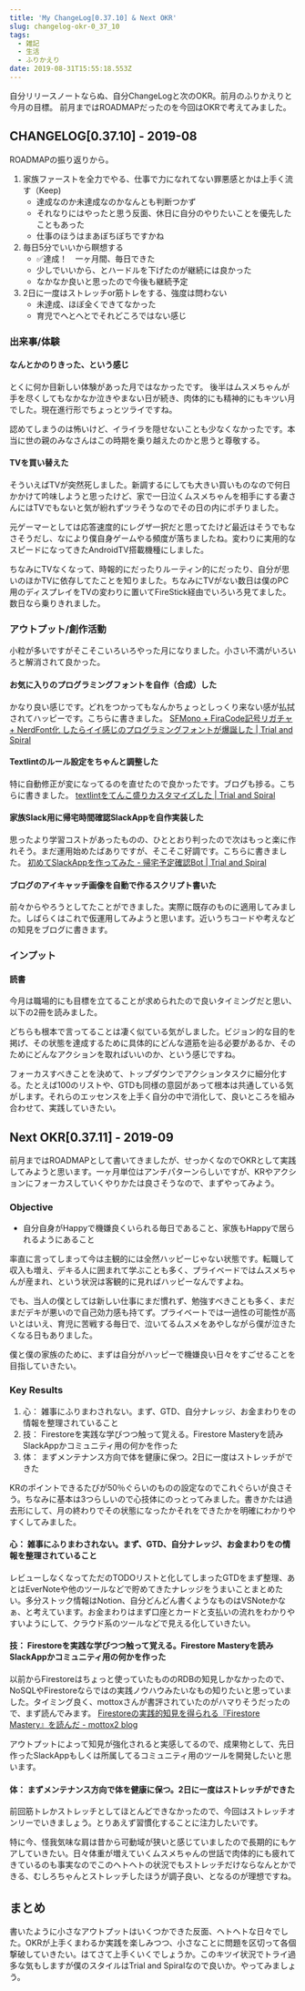 ```yaml
---
title: 'My ChangeLog[0.37.10] & Next OKR'
slug: changelog-okr-0_37_10
tags:
  - 雑記
  - 生活
  - ふりかえり
date: 2019-08-31T15:55:18.553Z
---
```

自分リリースノートならぬ、自分ChangeLogと次のOKR。前月のふりかえりと今月の目標。
前月まではROADMAPだったのを今回はOKRで考えてみました。

## CHANGELOG[0.37.10] - 2019-08
ROADMAPの振り返りから。
1. 家族ファーストを全力でやる、仕事で力になれてない罪悪感とかは上手く流す（Keep)
    + 達成なのか未達成なのかなんとも判断つかず
    + それなりにはやったと思う反面、休日に自分のやりたいことを優先したこともあった
    + 仕事のほうはまあぼちぼちですかね
2. 毎日5分でいいから瞑想する
    + ✅達成！　一ヶ月間、毎日できた
    + 少しでいいから、とハードルを下げたのが継続には良かった
    + なかなか良いと思ったので今後も継続予定
3. 2日に一度はストレッチor筋トレをする、強度は問わない
    + 未達成、ほぼ全くできてなかった
    + 育児でへとへとでそれどころではない感じ

### 出来事/体験
#### なんとかのりきった、という感じ
とくに何か目新しい体験があった月ではなかったです。
後半はムスメちゃんが手を尽くしてもなかなか泣きやまない日が続き、肉体的にも精神的にもキツい月でした。現在進行形でちょっとツライですね。

認めてしまうのは怖いけど、イライラを隠せないことも少なくなかったです。本当に世の親のみなさんはこの時期を乗り越えたのかと思うと尊敬する。

#### TVを買い替えた
そういえばTVが突然死しました。新調するにしても大きい買いものなので何日かかけて吟味しようと思ったけど、家で一日泣くムスメちゃんを相手にする妻さんにはTVでもないと気が紛れずツラそうなのでその日の内にポチりました。

元ゲーマーとしては応答速度的にレグザ一択だと思ってたけど最近はそうでもなさそうだし、なにより僕自身ゲームやる頻度が落ちましたね。変わりに実用的なスピードになってきたAndroidTV搭載機種にしました。

ちなみにTVなくなって、時報的にだったりルーティン的にだったり、自分が思いのほかTVに依存してたことを知りました。ちなみにTVがない数日は僕のPC用のディスプレイをTVの変わりに置いてFireStick経由でいろいろ見てました。数日なら乗りきれました。

### アウトプット/創作活動
小粒が多いですがそこそこいろいろやった月になりました。小さい不満がいろいろと解消されて良かった。

#### お気に入りのプログラミングフォントを自作（合成）した
かなり良い感じです。どれをつかってもなんかちょっとしっくり来ない感が払拭されてハッピーです。こちらに書きました。
[SFMono \+ FiraCode記号リガチャ \+ NerdFont化 したらイイ感じのプログラミングフォントが爆誕した \| Trial and Spiral](/combine-sfmono-ligaturizer-nerd-font/)

#### Textlintのルール設定をちゃんと調整した
特に自動修正が変になってるのを直せたので良かったです。ブログも捗る。こちらに書きました。
[textlintをてんこ盛りカスタマイズした \| Trial and Spiral](/fully-customized-textlint/)

#### 家族Slack用に帰宅時間確認SlackAppを自作実装した
思ったより学習コストがあったものの、ひととおり判ったので次はもっと楽に作れそう。まだ運用始めたばありですが、そこそこ好調です。こちらに書きました。
[初めてSlackAppを作ってみた - 帰宅予定確認Bot \| Trial and Spiral](/develop-first-slack-app/)

#### ブログのアイキャッチ画像を自動で作るスクリプト書いた
前々からやろうとしてたことができました。実際に既存のものに適用してみました。しばらくはこれで仮運用してみようと思います。近いうちコードや考えなどの知見をブログに書きます。

### インプット
#### 読書
今月は職場的にも目標を立てることが求められたので良いタイミングだと思い、以下の2冊を読みました。

<AdCard asin="4833419238" title="ザ・コーチ - 最高の自分に出会える『目標の達人ノート』" image-url="https://images-na.ssl-images-amazon.com/images/I/41GC3tJCzZL._SX346_BO1,204,203,200_.jpg" date="2019-08-31" searchWords="ザ・コーチ - 最高の自分に出会える『目標の達人ノート』" />

<AdCard asin="4822255646" title="OKR(オーケーアール) シリコンバレー式で大胆な目標を達成する方法" image-url="https://images-na.ssl-images-amazon.com/images/I/51uoteQoTmL._SX342_BO1,204,203,200_.jpg" date="2019-08-31" searchWords="OKR" />

どちらも根本で言ってることは凄く似ている気がしました。ビジョン的な目的を掲げ、その状態を達成するために具体的にどんな道筋を辿る必要があるか、そのためにどんなアクションを取ればいいのか、という感じですね。

フォーカスすべきことを決めて、トップダウンでアクションタスクに細分化する。たとえば100のリストや、GTDも同様の意図があって根本は共通している気がします。それらのエッセンスを上手く自分の中で消化して、良いところを組み合わせて、実践していきたい。

## Next OKR[0.37.11] - 2019-09
前月まではROADMAPとして書いてきましたが、せっかくなのでOKRとして実践してみようと思います。一ヶ月単位はアンチパターンらしいですが、KRやアクションにフォーカスしていくやりかたは良さそうなので、まずやってみよう。

### Objective
+ 自分自身がHappyで機嫌良くいられる毎日であること、家族もHappyで居られるようにあること

率直に言ってしまって今は主観的には全然ハッピーじゃない状態です。転職して収入も増え、デキる人に囲まれて学ぶことも多く、プライベードではムスメちゃんが産まれ、という状況は客観的に見ればハッピーなんですよね。

でも、当人の僕としては新しい仕事にまだ慣れず、勉強すべきことも多く、まだまだデキが悪いので自己効力感も持てず。プライベートでは一過性の可能性が高いとはいえ、育児に苦戦する毎日で、泣いてるムスメをあやしながら僕が泣きたくなる日もありました。

僕と僕の家族のために、まずは自分がハッピーで機嫌良い日々をすごせることを目指していきたい。

### Key Results
1. 心： 雑事にふりまわされない。まず、GTD、自分ナレッジ、お金まわりをの情報を整理されていること
2. 技： Firestoreを実践な学びつつ触って覚える。Firestore Masteryを読みSlackAppかコミュニティ用の何かを作った
3. 体： まずメンテナンス方向で体を健康に保つ。2日に一度はストレッチができた

KRのポイントできるたびが50％ぐらいのものの設定なのでこれぐらいが良さそう。ちなみに基本は3つらしいので心技体にのっとってみました。書きかたは過去形にして、月の終わりでその状態になったかそれをできたかを明確にわかりやすくしてみました。

#### 心： 雑事にふりまわされない。まず、GTD、自分ナレッジ、お金まわりをの情報を整理されていること
レビューしなくなってただのTODOリストと化してしまったGTDをまず整理、あとはEverNoteや他のツールなどで貯めてきたナレッジをうまいことまとめたい。多分ストック情報はNotion、自分どんどん書くようなものはVSNoteかなぁ、と考えています。お金まわりはまず口座とカードと支払いの流れをわかりやすいようにして、クラウド系のツールなどで見える化していきたい。

#### 技： Firestoreを実践な学びつつ触って覚える。Firestore Masteryを読みSlackAppかコミュニティ用の何かを作った
以前からFirestoreはちょっと使っていたもののRDBの知見しかなかったので、NoSQLやFirestoreならではの実践ノウハウみたいなもの知りたいと思っていました。タイミング良く、mottoxさんが書評されていたのがハマりそうだったので、まず読んでみます。
[Firestoreの実践的知見を得られる『Firestore Mastery』を読んだ \- mottox2 blog](https://mottox2.com/posts/379)

アウトプットによって知見が強化されると実感してるので、成果物として、先日作ったSlackAppもしくは所属してるコミュニティ用のツールを開発したいと思います。

#### 体： まずメンテナンス方向で体を健康に保つ。2日に一度はストレッチができた
前回筋トレかストレッチとしてほとんどできなかったので、今回はストレッチオンリーでいきましょう。とりあえず習慣化することに注力したいです。

特に今、怪我気味な肩は昔から可動域が狭いと感じていましたので長期的にもケアしていきたい。日々体重が増えていくムスメちゃんの世話で肉体的にも疲れてきているのも事実なのでこのヘトヘトの状況でもストレッチだけならなんとかできる、むしろちゃんとストレッチしたほうが調子良い、となるのが理想ですね。

## まとめ
書いたように小さなアウトプットはいくつかできた反面、ヘトヘトな日々でした。OKRが上手くまわるか実践を楽しみつつ、小さなことに問題を区切って各個撃破していきたい。はてさて上手くいくでしょうか。このキツイ状況でトライ過多な気もしますが僕のスタイルはTrial and Spiralなので良いか。やってみましょう。
